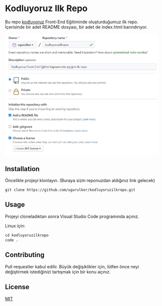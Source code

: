 # Kodluyoruz Ilk Repo

Bu repo [kodluyoruz](https://kodluyoruz.org) Front-End Eğitiminde oluşturduğumuz ilk repo. İçerisinde bir adet README dosyası, bir adet de index.html barındırıyor.

![resim](img.jpg)

## Installation

Öncelikle projeyi klonlayın. (Buraya sizin reponuzdan aldığınız link gelecek)

```
git clone https://github.com/ugurulker/kodluyoruzilkrepo.git 
```



## Usage


Projeyi cloneladıktan sonra Visual Studio Code programında açınız. 


Linux için:


```linux
cd kodluyoruzilkrepo
code .
```

## Contributing


Pull requestler kabul edilir. Büyük değişiklikler için, lütfen önce neyi değiştirmek istediğinizi tartışmak için bir konu açınız. 


## License

[MIT](https://choosealicense.com/licenses/mit/) 